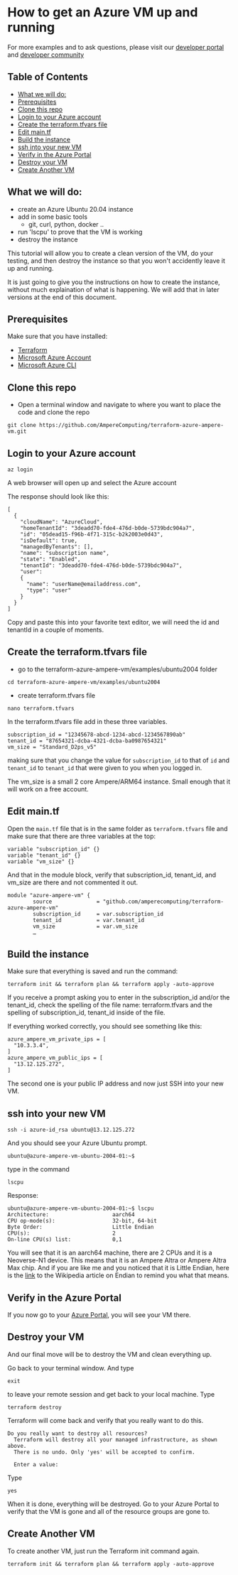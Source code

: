 # How to get an Azure VM up and running
For more examples and to ask questions, please visit our [developer portal](https://developer.amperecomputing.com) and [developer community](https://community.amperecomputing.com)

## Table of Contents
  * [What we will do:](#what-we-will-do-)
  * [Prerequisites](#prerequisites)
  * [Clone this repo](#clone-this-repo)
  * [Login to your Azure account](#login-to-your-azure-account)
  * [Create the terraform.tfvars file](#create-the-terraformtfvars-file)
  * [Edit main.tf](#edit-maintf)
  * [Build the instance](#build-the-instance)
  * [ssh into your new VM](#ssh-into-your-new-vm)
  * [Verify in the Azure Portal](#verify-in-the-azure-portal)
  * [Destroy your VM](#destroy-your-vm)
  * [Create Another VM](#create-another-vm)

## What we will do:
- create an Azure Ubuntu 20.04 instance
- add in some basic tools
  - git, curl, python, docker ..
- run 'lscpu' to prove that the VM is working
- destroy the instance

This tutorial will allow you to create a clean version of the VM, do your testing, and then destroy the instance so that you won't accidently leave it up and running.  

It is just going to give you the instructions on how to create the instance, without much explaination of what is happening.  We will add that in later versions at the end of this document. 

## Prerequisites
Make sure that you have installed:
 * [Terraform](https://www.terraform.io/downloads.html)
 * [Microsoft Azure Account](https://azure.microsoft.com/en-us/)
 * [Microsoft Azure CLI](https://registry.terraform.io/providers/hashicorp/azurerm/latest/docs/guides/azure_cli)

##  Clone this repo
- Open a terminal window and navigate to where you want to place the code and clone the repo

```
git clone https://github.com/AmpereComputing/terraform-azure-ampere-vm.git
```

## Login to your Azure account

```
az login
```

A web browser will open up and select the Azure account

The response should look like this:
```
[
  {
    "cloudName": "AzureCloud",
    "homeTenantId": "3deadd70-fde4-476d-b0de-5739bdc904a7",
    "id": "05dead15-f96b-4f71-315c-b2k2003e0d43",
    "isDefault": true,
    "managedByTenants": [],
    "name": "subscription name",
    "state": "Enabled",
    "tenantId": "3deadd70-fde4-476d-b0de-5739bdc904a7",
    "user":
    {
      "name": "userName@emailaddress.com",
      "type": "user"
    }
  }
]
```
Copy and paste this into your favorite text editor, we will need the id and tenantId in a couple of moments. 

## Create the terraform.tfvars file
- go to the terraform-azure-ampere-vm/examples/ubuntu2004 folder

```
cd terraform-azure-ampere-vm/examples/ubuntu2004
```

- create terraform.tfvars file

```
nano terraform.tfvars
```

In the terraform.tfvars file add in these three variables. 
```
subscription_id = "12345678-abcd-1234-abcd-1234567890ab"
tenant_id = "87654321-dcba-4321-dcba-ba0987654321"
vm_size = "Standard_D2ps_v5"
```
making sure that you change the value for `subscription_id` to that of `id` and `tenant_id` to `tenant_id` that were given to you when you logged in. 

The vm_size is a small 2 core Ampere/ARM64 instance.  Small enough that it will work on a free account.

## Edit main.tf

Open the `main.tf` file that is in the same folder as `terraform.tfvars` file and make sure that there are three variables at the top:
```
variable "subscription_id" {}
variable "tenant_id" {}
variable "vm_size" {}
```

And that in the module block, verify that subscription_id, tenant_id, and vm_size are there and not commented it out. 
```
module "azure-ampere-vm" {
        source              = "github.com/amperecomputing/terraform-azure-ampere-vm"  
        subscription_id     = var.subscription_id
        tenant_id           = var.tenant_id
        vm_size             = var.vm_size
        …
```
## Build the instance

Make sure that everything is saved and run the command:
```
terraform init && terraform plan && terraform apply -auto-approve
```

If you receive a prompt asking you to enter in the subscription_id and/or the tenant_id, check the spelling of the file name: terraform.tfvars and the spelling of subscription_id, tenant_id inside of the file. 

If everything worked correctly, you should see something like this:
```
azure_ampere_vm_private_ips = [
  "10.3.3.4",
]
azure_ampere_vm_public_ips = [
  "13.12.125.272",
]
```
The second one is your public IP address and now just SSH into your new VM.
## ssh into your new VM
```
ssh -i azure-id_rsa ubuntu@13.12.125.272
```

And you should see your Azure Ubuntu prompt.
```
ubuntu@azure-ampere-vm-ubuntu-2004-01:~$
```
type in the command 
```
lscpu
```
Response:
```
ubuntu@azure-ampere-vm-ubuntu-2004-01:~$ lscpu
Architecture:                    aarch64
CPU op-mode(s):                  32-bit, 64-bit
Byte Order:                      Little Endian
CPU(s):                          2
On-line CPU(s) list:             0,1
```
You will see that it is an aarch64 machine, there are 2 CPUs and it is a Neoverse-N1 device.  This means that it is an Ampere Altra or Ampere Altra Max chip.  And if you are like me and you noticed that it is Little Endian, here is the [link](https://en.wikipedia.org/wiki/Endianness) to the Wikipedia article on Endian to remind you what that means. 

## Verify in the Azure Portal
If you now go to your [Azure Portal](https://portal.azure.com/), you will see your VM there.  

## Destroy your VM
And our final move will be to destroy the VM and clean everything up.

Go back to your terminal window.  And type 
```
exit
```
to leave your remote session and get back to your local machine.  Type 
```
terraform destroy
```  

Terraform will come back and verify that you really want to do this. 
```
Do you really want to destroy all resources?
  Terraform will destroy all your managed infrastructure, as shown above.
  There is no undo. Only 'yes' will be accepted to confirm.

  Enter a value:
```
Type 
```
yes
```

When it is done, everything will be destroyed.  Go to your Azure Portal to verify that the VM is gone and all of the resource groups are gone to.

## Create Another VM
To create another VM, just run the Terraform init command again.
```
terraform init && terraform plan && terraform apply -auto-approve
```
